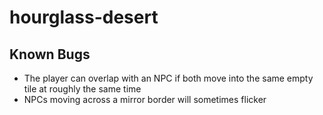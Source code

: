 # hourglass-desert

## Known Bugs
- The player can overlap with an NPC if both move into the same empty tile at roughly the same time
- NPCs moving across a mirror border will sometimes flicker